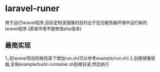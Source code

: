 # laravel-runer
用于运行laravel程序,目前定制该镜像的目的出于在旧服务器环境中运行新的laravel程序.(原来环境不能修改php版本)

## 最简实现
1,,在laravel项目的根目录下增加run.sh(可以参考example/run.sh)
2,创建镜像容器,复制example/build-container.sh到根目录,然后执行



